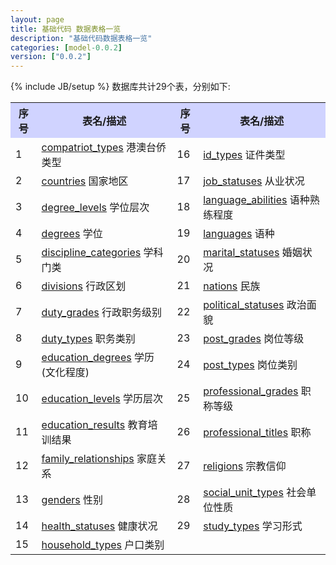 ```yaml
---
layout: page
title: 基础代码 数据表格一览
description: "基础代码数据表格一览"
categories: [model-0.0.2]
version: ["0.0.2"]
---
```

{% include JB/setup %}
数据库共计29个表，分别如下:

<table class="table table-bordered table-striped table-condensed">
  <tr>
    <th style="background-color:#D0D3FF">序号</th>
    <th style="background-color:#D0D3FF">表名/描述</th>
    <th style="background-color:#D0D3FF">序号</th>
    <th style="background-color:#D0D3FF">表名/描述</th>
  </tr>
  <tr>
    <td>1</td>
    <td><a href="gb.html#compatriottypes">compatriot_types</a> 港澳台侨类型</td>
    <td>16</td>
    <td><a href="gb.html#idtypes">id_types</a> 证件类型</td>
  </tr>
  <tr>
    <td>2</td>
    <td><a href="gb.html#countries">countries</a> 国家地区</td>
    <td>17</td>
    <td><a href="gb.html#jobstatuses">job_statuses</a> 从业状况</td>
  </tr>
  <tr>
    <td>3</td>
    <td><a href="gb.html#degreelevels">degree_levels</a> 学位层次</td>
    <td>18</td>
    <td><a href="gb.html#languageabilities">language_abilities</a> 语种熟练程度</td>
  </tr>
  <tr>
    <td>4</td>
    <td><a href="gb.html#degrees">degrees</a> 学位</td>
    <td>19</td>
    <td><a href="gb.html#languages">languages</a> 语种</td>
  </tr>
  <tr>
    <td>5</td>
    <td><a href="gb.html#disciplinecategories">discipline_categories</a> 学科门类</td>
    <td>20</td>
    <td><a href="gb.html#maritalstatuses">marital_statuses</a> 婚姻状况</td>
  </tr>
  <tr>
    <td>6</td>
    <td><a href="gb.html#divisions">divisions</a> 行政区划</td>
    <td>21</td>
    <td><a href="gb.html#nations">nations</a> 民族</td>
  </tr>
  <tr>
    <td>7</td>
    <td><a href="gb.html#dutygrades">duty_grades</a> 行政职务级别</td>
    <td>22</td>
    <td><a href="gb.html#politicalstatuses">political_statuses</a> 政治面貌</td>
  </tr>
  <tr>
    <td>8</td>
    <td><a href="gb.html#dutytypes">duty_types</a> 职务类别</td>
    <td>23</td>
    <td><a href="gb.html#postgrades">post_grades</a> 岗位等级</td>
  </tr>
  <tr>
    <td>9</td>
    <td><a href="gb.html#educationdegrees">education_degrees</a> 学历(文化程度)</td>
    <td>24</td>
    <td><a href="gb.html#posttypes">post_types</a> 岗位类别</td>
  </tr>
  <tr>
    <td>10</td>
    <td><a href="gb.html#educationlevels">education_levels</a> 学历层次</td>
    <td>25</td>
    <td><a href="gb.html#professionalgrades">professional_grades</a> 职称等级</td>
  </tr>
  <tr>
    <td>11</td>
    <td><a href="gb.html#educationresults">education_results</a> 教育培训结果</td>
    <td>26</td>
    <td><a href="gb.html#professionaltitles">professional_titles</a> 职称</td>
  </tr>
  <tr>
    <td>12</td>
    <td><a href="gb.html#familyrelationships">family_relationships</a> 家庭关系</td>
    <td>27</td>
    <td><a href="gb.html#religions">religions</a> 宗教信仰</td>
  </tr>
  <tr>
    <td>13</td>
    <td><a href="gb.html#genders">genders</a> 性别</td>
    <td>28</td>
    <td><a href="gb.html#socialunittypes">social_unit_types</a> 社会单位性质</td>
  </tr>
  <tr>
    <td>14</td>
    <td><a href="gb.html#healthstatuses">health_statuses</a> 健康状况</td>
    <td>29</td>
    <td><a href="gb.html#studytypes">study_types</a> 学习形式</td>
  </tr>
  <tr>
    <td>15</td>
    <td><a href="gb.html#householdtypes">household_types</a> 户口类别</td>
    <td></td>
    <td></td>
  </tr>
</table>
